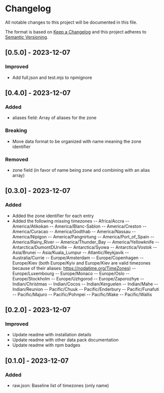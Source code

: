 # Changelog

All notable changes to this project will be documented in this file.

The format is based on [Keep a Changelog](https://keepachangelog.com/en/1.0.0/) and this project adheres to [Semantic
Versioning](https://semver.org/spec/v2.0.0.html).

## [0.5.0] - 2023-12-07
### Improved
- Add full.json and test.mjs to npmignore

## [0.4.0] - 2023-12-07
### Added
- aliases field: Array of aliases for the zone

### Breaking
- Move data format to be organized with name meaning the zone identifier

### Removed
- zone field (in favor of name being zone and combining with an alias array)

## [0.3.0] - 2023-12-07
### Added
- Added the zone identifier for each entry
- Added the following missing timezones
-- Africa/Accra
-- America/Atikokan
-- America/Blanc-Sablon
-- America/Creston
-- America/Curacao
-- America/Godthab
-- America/Nassau
-- America/Nipigon
-- America/Pangnirtung
-- America/Port_of_Spain
-- America/Rainy_River
-- America/Thunder_Bay
-- America/Yellowknife
-- Antarctica/DumontDUrville
-- Antarctica/Syowa
-- Antarctica/Vostok
-- Asia/Brunei
-- Asia/Kuala_Lumpur
-- Atlantic/Reykjavik
-- Australia/Currie
-- Europe/Amsterdam
-- Europe/Copenhagen
-- Europe/Kiev (both Europe/Kyiv and Europe/Kiev are valid timezones because of their aliases: https://nodatime.org/TimeZones)
-- Europe/Luxembourg
-- Europe/Monaco
-- Europe/Oslo
-- Europe/Stockholm
-- Europe/Uzhgorod
-- Europe/Zaporozhye
-- Indian/Christmas
-- Indian/Cocos
-- Indian/Kerguelen
-- Indian/Mahe
-- Indian/Reunion
-- Pacific/Chuuk
-- Pacific/Enderbury
-- Pacific/Funafuti
-- Pacific/Majuro
-- Pacific/Pohnpei
-- Pacific/Wake
-- Pacific/Wallis

## [0.2.0] - 2023-12-07
### Improved
- Update readme with installation details
- Update readme with other data pack documentation
- Update readme with npm badges

## [0.1.0] - 2023-12-07
### Added
- raw.json: Baseline list of timezones (only name)

